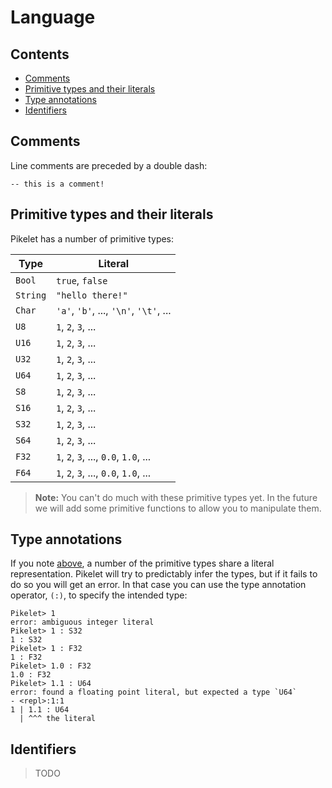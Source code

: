 # Language

## Contents

- [Comments](#comments)
- [Primitive types and their literals](#primitive-types-and-their-literals)
- [Type annotations](#type-annotations)
- [Identifiers](#identifiers)

## Comments

Line comments are preceded by a double dash:

```pikelet
-- this is a comment!
```

## Primitive types and their literals

Pikelet has a number of primitive types:

| Type     | Literal                                |
|----------|----------------------------------------|
| `Bool`   | `true`, `false`                        |
| `String` | `"hello there!"`                       |
| `Char`   | `'a'`, `'b'`, ..., `'\n'`, `'\t'`, ... |
| `U8`     | `1`, `2`, `3`, ...                     |
| `U16`    | `1`, `2`, `3`, ...                     |
| `U32`    | `1`, `2`, `3`, ...                     |
| `U64`    | `1`, `2`, `3`, ...                     |
| `S8`     | `1`, `2`, `3`, ...                     |
| `S16`    | `1`, `2`, `3`, ...                     |
| `S32`    | `1`, `2`, `3`, ...                     |
| `S64`    | `1`, `2`, `3`, ...                     |
| `F32`    | `1`, `2`, `3`, ..., `0.0`, `1.0`, ...  |
| `F64`    | `1`, `2`, `3`, ..., `0.0`, `1.0`, ...  |

> **Note:** You can't do much with these primitive types yet. In the future we
> will add some primitive functions to allow you to manipulate them.

## Type annotations

If you note [above](#primitive-types-and-their-literals), a number of the
primitive types share a literal representation. Pikelet will try to predictably
infer the types, but if it fails to do so you will get an error. In that case
you can use the type annotation operator, `(:)`, to specify the intended type:

```pikelet-repl
Pikelet> 1
error: ambiguous integer literal
Pikelet> 1 : S32
1 : S32
Pikelet> 1 : F32
1 : F32
Pikelet> 1.0 : F32
1.0 : F32
Pikelet> 1.1 : U64
error: found a floating point literal, but expected a type `U64`
- <repl>:1:1
1 | 1.1 : U64
  | ^^^ the literal
```

## Identifiers

> TODO

